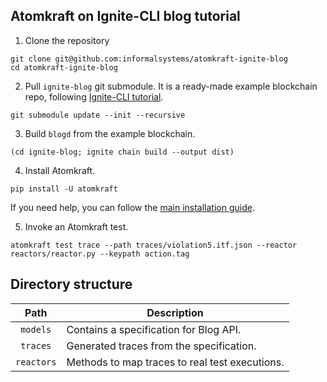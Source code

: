 ## Atomkraft on Ignite-CLI blog tutorial

1. Clone the repository

```
git clone git@github.com:informalsystems/atomkraft-ignite-blog
cd atomkraft-ignite-blog
```

2. Pull `ignite-blog` git submodule. It is a ready-made example blockchain repo, following [Ignite-CLI tutorial](https://docs.ignite.com/guide/blog).

```
git submodule update --init --recursive
```

3. Build `blogd` from the example blockchain.

```
(cd ignite-blog; ignite chain build --output dist)
```

4. Install Atomkraft.

```
pip install -U atomkraft
```

If you need help, you can follow the [main installation guide](https://github.com/informalsystems/atomkraft/blob/dev/INSTALLATION.md).

5. Invoke an Atomkraft test.

```
atomkraft test trace --path traces/violation5.itf.json --reactor reactors/reactor.py --keypath action.tag
```

## Directory structure

|    Path    | Description                                    |
| :--------: | ---------------------------------------------- |
|  `models`  | Contains a specification for Blog API.         |
|  `traces`  | Generated traces from the specification.       |
| `reactors` | Methods to map traces to real test executions. |
